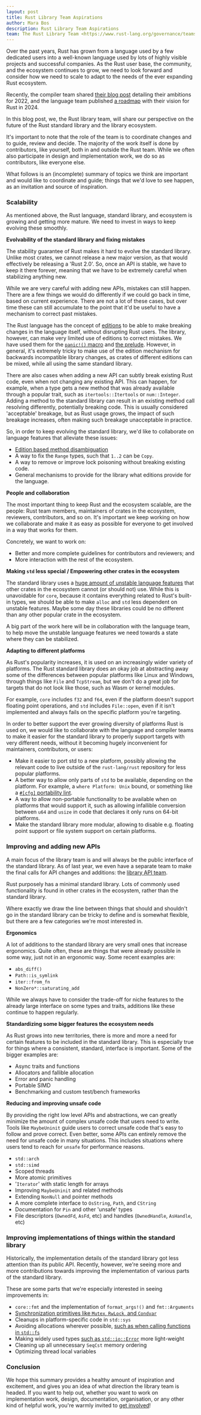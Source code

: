 ```yaml
---
layout: post
title: Rust Library Team Aspirations
author: Mara Bos
description: Rust Library Team Aspirations
team: The Rust Library Team <https://www.rust-lang.org/governance/teams/library>
---
```


Over the past years, Rust has grown from a language used by a few dedicated users
into a well-known language used by lots of highly visible projects and
successful companies.
As the Rust user base, the community, and the ecosystem continues to grow,
we need to look forward and consider how we need to scale to adapt
to the needs of the ever expanding Rust ecosystem.

Recently, the compiler team shared [their blog post](https://blog.rust-lang.org/inside-rust/2022/02/22/compiler-team-ambitions-2022.html)
detailing their ambitions for 2022,
and the language team published [a roadmap](https://blog.rust-lang.org/inside-rust/2022/04/04/lang-roadmap-2024.html)
with their vision for Rust in 2024.

In this blog post, we, the Rust library team, will share our perspective
on the future of the Rust standard library and the library ecosystem.

It's important to note that
the role of the team is to coordinate changes and to guide, review and decide.
The majority of the work itself is done by contributors, like yourself,
both in and outside the Rust team.
While we often also participate in design and implementation work,
we do so as contributors, like everyone else.

What follows is an (incomplete) summary of topics we think
are important and would like to coordinate and guide;
things that we'd love to see happen,
as an invitation and source of inspiration.

### Scalability

As mentioned above, the Rust language, standard library, and ecosystem
is growing and getting more mature.
We need to invest in ways to keep evolving these smoothly.

**Evolvability of the standard library and fixing mistakes**

The stability guarantee of Rust makes it hard to evolve the standard library.
Unlike most crates, we cannot release a new major version, as that would effectively be releasing a 'Rust 2.0'.
So, once an API is stable, we have to keep it there forever, meaning that we have to be extremely careful
when stabilizing anything new.

While we are very careful with adding new APIs, mistakes can still happen.
There are a few things we would do differently if we could go back in time, based on current experience.
There are not a lot of these cases, but over time these can still accumulate to the point that
it'd be useful to have a mechanism to correct past mistakes.

The Rust language has the concept of [editions](https://doc.rust-lang.org/edition-guide/editions/index.html)
to be able to make breaking changes in the language itself, without disrupting Rust users.
The library, however, can make very limited use of editions to correct mistakes.
We have used them for the [`panic!()` macro](https://doc.rust-lang.org/edition-guide/rust-2021/panic-macro-consistency.html)
and [the prelude](https://doc.rust-lang.org/edition-guide/rust-2021/prelude.html).
However, in general, it's extremely tricky to make use of the edition mechanism for backwards incompatible
library changes, as crates of different editions can be mixed, while all using the same standard library.

There are also cases when adding a new API can subtly break existing Rust code,
even when not changing any existing API.
This can happen, for example, when a type gets a new method that was already available through
a popular trait, such as `itertools::Itertools` or `num::Integer`.
Adding a method to the standard library can result in an existing method call resolving differently,
potentially breaking code.
This is usually considered 'acceptable' breakage, but as Rust usage grows,
the impact of such breakage increases, often making such breakage unacceptable in practice.

So, in order to keep evolving the standard library, we'd like to collaborate on language features
that alleviate these issues:

- [Edition based method disambiguation](https://github.com/rust-lang/rfcs/pull/3240)
- A way to fix the `Range` types, such that `1..2` can be `Copy`.
- A way to remove or improve lock poisoning without breaking existing code.
- General mechanisms to provide for the library what editions provide for the language.

**People and collaboration**

The most important thing to keep Rust and the ecosystem scalable,
are the people: Rust team members, maintainers of crates in the ecosystem,
reviewers, contributors, and so on.
It's important we keep working on how we collaborate and make it
as easy as possible for everyone to get involved in a way that works for them.

Concretely, we want to work on:

- Better and more complete guidelines for contributors and reviewers; and
- More interaction with the rest of the ecosystem.

**Making `std` less special / Empowering other crates in the ecosystem**

The standard library uses a
[huge amount of unstable language features](https://github.com/rust-lang/rust/issues/94970)
that other crates in the ecosystem cannot (or should not) use.
While this is unavoidable for `core`, because it contains everything related
to Rust's built-in types, we should be able to make `alloc` and `std` less
dependent on unstable features.
Maybe some day these libraries could be no different than any other
popular crate in the ecosystem.

A big part of the work here will be in collaboration with the language team,
to help move the unstable language features we need towards a state where
they can be stabilized.

**Adapting to different platforms**

As Rust's popularity increases, it is used on an increasingly wider variety of platforms.
The Rust standard library does an okay job at abstracting away some of the
differences between popular platforms like Linux and Windows,
through things like `File` and `TcpStream`,
but we don't do a great job for targets that do not look like those,
such as Wasm or kernel modules.

For example, `core` includes `f32` and `f64`, even if the platform doesn't support floating point operations,
and `std` includes `File::open`, even if it isn't implemented and always fails on the specific platform you're targeting.

In order to better support the ever growing diversity of platforms Rust is used on,
we would like to collaborate with the language and compiler teams to make it easier
for the standard library to properly support targets with very different needs,
without it becoming hugely inconvenient for maintainers, contributors, or users:

- Make it easier to port std to a new platform, possibly allowing the relevant code
  to live outside of the `rust-lang/rust` repository for less popular platforms.
- A better way to allow only parts of `std` to be available, depending on the platform.
  For example, a `where Platform: Unix` bound, or something like a [`#[cfg]` portability lint](https://rust-lang.github.io/rfcs/1868-portability-lint.html).
- A way to allow non-portable functionality to be available when on platforms
  that would support it, such as allowing infallible conversion between `u64` and
  `usize` in code that declares it only runs on 64-bit platforms.
- Make the standard library more modular, allowing to disable e.g. floating point support
  or file system support on certain platforms.

### Improving and adding new APIs

A main focus of the library team is and will always be the public interface of the standard library.
As of last year, we even have a separate team to make the final calls for API changes and additions:
the [library API team](https://www.rust-lang.org/governance/teams/library#Library%20API%20team).

Rust purposely has a minimal standard library. Lots of commonly used functionality is
found in other crates in the ecosystem, rather than the standard library.

Where exactly we draw the line between things that should and shouldn't go in the standard library
can be tricky to define and is somewhat flexible, but there are a few categories we're most interested in.

**Ergonomics**

A lot of additions to the standard library are very small ones that increase ergonomics.
Quite often, these are things that were already possible in some way, just not in an ergonomic way.
Some recent examples are:

- `abs_diff()`
- `Path::is_symlink`
- `iter::from_fn`
- `NonZero*::saturating_add`

While we always have to consider the trade-off for niche features to the already large interface
on some types and traits, additions like these continue to happen regularly.

**Standardizing some bigger features the ecosystem needs**

As Rust grows into new territories, there is more and more a need
for certain features to be included in the standard library.
This is especially true for things where a consistent, standard, interface is
important.
Some of the bigger examples are:

- Async traits and functions
- Allocators and fallible allocation
- Error and panic handling
- Portable SIMD
- Benchmarking and custom test/bench frameworks

**Reducing and improving unsafe code**

By providing the right low level APIs and abstractions, we can greatly minimize
the amount of complex unsafe code that users need to write. Tools like
`MaybeUninit` guide users to correct unsafe code that's easy to follow and
prove correct. Even better, some APIs can entirely remove the need for unsafe
code in many situations.
This includes situations where users tend to reach for `unsafe` for performance reasons.

- `std::arch`
- `std::simd`
- Scoped threads
- More atomic primitives
- '`Iterator`' with static length for arrays
- Improving `MaybeUninit` and related methods
- Extending `NonNull` and pointer methods
- A more complete interface to `OsString`, `Path`, and `CString`
- Documentation for `Pin` and other 'unsafe' types
- File descriptors (`OwnedFd`, `AsFd`, etc) and handles (`OwnedHandle`, `AsHandle`, etc)

### Improving implementations of things within the standard library

Historically, the implementation details of the standard library got less attention
than its public API.
Recently, however, we're seeing more and more contributions towards improving the implementation
of various parts of the standard library.

These are some parts that we're especially interested in seeing improvements in:

- `core::fmt` and the implementation of `format_args!()` and `fmt::Arguments`
- [Synchronization primitives like `Mutex`, `RwLock`, and `Condvar`](https://github.com/rust-lang/rust/issues/93740)
- Cleanups in platform-specific code in `std::sys`
- Avoiding allocations wherever possible, [such as when calling functions in `std::fs`](https://github.com/rust-lang/rust/pull/93668)
- Making widely used types [such as `std::io::Error`](https://github.com/rust-lang/rust/pull/87869) more light-weight
- Cleaning up all unnecessary `SeqCst` memory ordering
- Optimizing thread local variables

### Conclusion

We hope this summary provides a healthy amount of inspiration and excitement,
and gives you an idea of what direction the library team is headed.
If you want to help out, whether you want to work on implementation work,
design, documentation, organisation, or any other kind of helpful work,
you're warmly invited to [get involved](https://rust-lang.zulipchat.com/#narrow/stream/219381-t-libs)!
